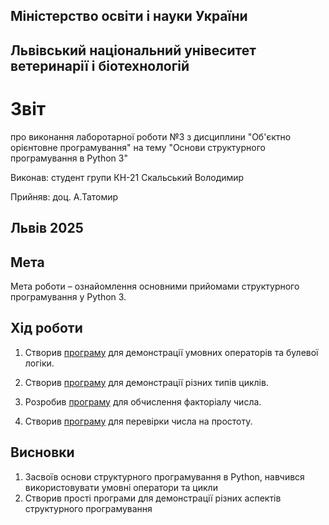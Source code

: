 ## Міністерство освіти і науки України

## Львівський національний унівеситет ветеринарії і біотехнологій

# Звіт
про виконання лаборотарної роботи №3 з дисциплини "Об'єктно орієнтовне програмування" на тему "Основи структурного програмування в Python 3"

Виконав: студент групи КН-21 Скальський Володимир

Прийняв: доц. А.Татомир

## Львів 2025

## Мета
Мета роботи – ознайомлення основними прийомами структурного програмування у Python 3.

## Хід роботи

1. Створив [програму](./conditional-operators.py) для демонстрації умовних операторів та булевої логіки.

2. Створив [програму](./loops.py) для демонстрації різних типів циклів.

3. Розробив [програму](./factorial.py) для обчислення факторіалу числа.

4. Створив [програму](./prime-number.py) для перевірки числа на простоту.

## Висновки
1. Засвоїв основи структурного програмування в Python, навчився використовувати умовні оператори та цикли
2. Створив прості програми для демонстрації різних аспектів структурного програмування